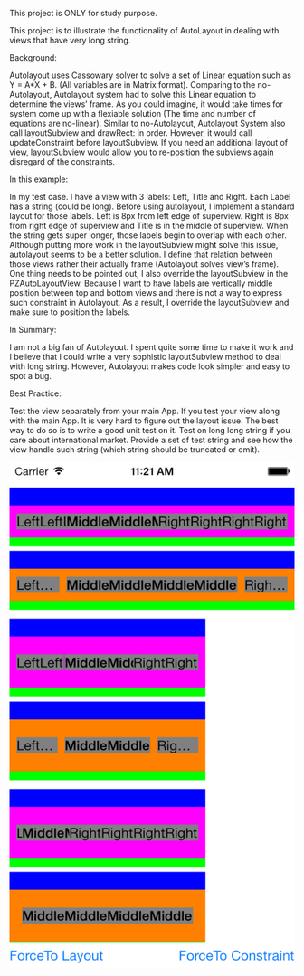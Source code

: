 This project is ONLY for study purpose.

This project is to illustrate the functionality of AutoLayout in dealing with views that have very long string.

Background:

Autolayout uses Cassowary solver to solve a set of Linear equation such as Y = A*X + B. (All variables are in Matrix format). Comparing to the no-Autolayout, Autolayout system had to solve this Linear equation to determine the views’ frame. As you could imagine, it would take times for system come up with a flexiable solution (The time and number of equations are no-linear). Similar to no-Autolayout, Autolayout System also call layoutSubview and drawRect: in order. However, it would call updateConstraint before layoutSubview. If you need an additional layout of view, layoutSubview would allow you to re-position the subviews again disregard of the constraints.

In this example:

In my test case. I have a view with 3 labels: Left, Title and Right. Each Label has a string (could be long). Before using autolayout, I implement a standard layout for those labels. Left is 8px from left edge of superview. Right is 8px from right edge of superview and Title is in the middle of superview. When the string gets super longer, those labels begin to overlap with each other. Although putting more work in the layoutSubview might solve this issue, autolayout seems to be a better solution. I define that relation between those views rather their actually frame (Autolayout solves view’s frame). One thing needs to be pointed out, I also override the layoutSubview in the PZAutoLayoutView. Because I want to have labels are vertically middle position  between top and bottom views and there is not a way to express such constraint in Autolayout. As a result, I override the layoutSubview and make sure to position the labels.

In Summary:

I am not a big fan of Autolayout. I spent quite some time to make it work and I believe that I could write a very sophistic layoutSubview method to deal with long string. However, Autolayout makes code look simpler and easy to spot a bug.

Best Practice:

Test the view separately from your main App. If you test your view along with the main App. It is very hard to figure out the layout issue. The best way to do so is to write a good unit test on it.
Test on long long string if you care about international market. Provide a set of test string and see how the view handle such string (which string should be truncated or omit).

![alt tag](https://github.com/pzhao5/AutoLayoutTest/blob/master/screenshot.png)
